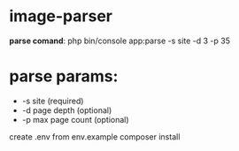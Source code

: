 # image-parser
**parse comand**:
php bin/console app:parse  -s site -d 3 -p 35
# parse params:
*  -s site (required)
*  -d page depth (optional)
*  -p max page count (optional) 

create .env from env.example
composer install

